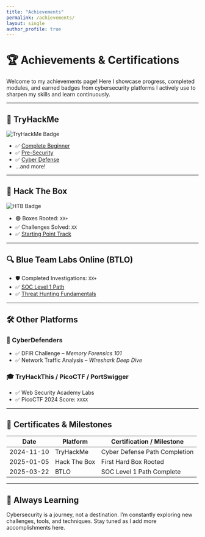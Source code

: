 ```yaml
---
title: "Achievements"
permalink: /achievements/
layout: single
author_profile: true
---
```


# 🏆 Achievements & Certifications

Welcome to my achievements page! Here I showcase progress, completed modules, and earned badges from cybersecurity platforms I actively use to sharpen my skills and learn continuously.

---

## 🔐 TryHackMe

![TryHackMe Badge](https://tryhackme-badges.s3.amazonaws.com/Bucho.Brian.png)

- ✅ [Complete Beginner](https://tryhackme.com/path/intro)
- ✅ [Pre-Security](https://tryhackme.com/path/outline/presecurity)
- ✅ [Cyber Defense](https://tryhackme.com/path/outline/cyberdefense)
- ...and more!

---

## 🧪 Hack The Box

![HTB Badge](https://www.hackthebox.com/badges/YOUR_USERNAME)

- 🟢 Boxes Rooted: `XX+`
- ✅ Challenges Solved: `XX`
- ✅ [Starting Point Track](https://app.hackthebox.com/starting-point)

---

## 🔍 Blue Team Labs Online (BTLO)

- 🛡️ Completed Investigations: `XX+`
- ✅ [SOC Level 1 Path](https://blueteamlabs.online/)
- ✅ [Threat Hunting Fundamentals](#)

---

## 🛠️ Other Platforms

### 🎯 CyberDefenders
- ✅ DFIR Challenge – *Memory Forensics 101*
- ✅ Network Traffic Analysis – *Wireshark Deep Dive*

### 🎓 TryHackThis / PicoCTF / PortSwigger
- ✅ Web Security Academy Labs
- ✅ PicoCTF 2024 Score: `XXXX`

---

## 📜 Certificates & Milestones

| Date       | Platform     | Certification / Milestone                  |
|------------|--------------|--------------------------------------------|
| 2024-11-10 | TryHackMe    | Cyber Defense Path Completion              |
| 2025-01-05 | Hack The Box | First Hard Box Rooted                      |
| 2025-03-22 | BTLO         | SOC Level 1 Path Complete                  |

---

## 🧠 Always Learning

Cybersecurity is a journey, not a destination. I’m constantly exploring new challenges, tools, and techniques. Stay tuned as I add more accomplishments here.


